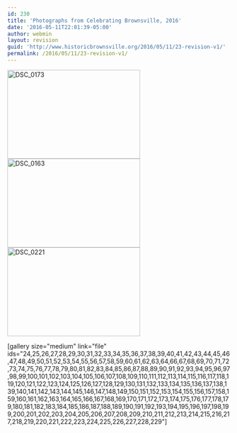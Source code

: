 ```yaml
---
id: 230
title: 'Photographs from Celebrating Brownsville, 2016'
date: '2016-05-11T22:01:39-05:00'
author: webmin
layout: revision
guid: 'http://www.historicbrownsville.org/2016/05/11/23-revision-v1/'
permalink: /2016/05/11/23-revision-v1/
---
```


<img src="http://www.historicbrownsville.org/wp/wp-content/uploads/2016/05/DSC_0173-300x200.jpg" alt="DSC_0173" width="300" height="200" class="alignnone size-medium wp-image-145" />

<img src="http://www.historicbrownsville.org/wp/wp-content/uploads/2016/05/DSC_0163-300x200.jpg" alt="DSC_0163" width="300" height="200" class="alignnone size-medium wp-image-136" />

<img src="http://www.historicbrownsville.org/wp/wp-content/uploads/2016/05/DSC_0221-300x200.jpg" alt="DSC_0221" width="300" height="200" class="alignnone size-medium wp-image-185" />

[gallery size="medium" link="file" ids="24,25,26,27,28,29,30,31,32,33,34,35,36,37,38,39,40,41,42,43,44,45,46,47,48,49,50,51,52,53,54,55,56,57,58,59,60,61,62,63,64,66,67,68,69,70,71,72,73,74,75,76,77,78,79,80,81,82,83,84,85,86,87,88,89,90,91,92,93,94,95,96,97,98,99,100,101,102,103,104,105,106,107,108,109,110,111,112,113,114,115,116,117,118,119,120,121,122,123,124,125,126,127,128,129,130,131,132,133,134,135,136,137,138,139,140,141,142,143,144,145,146,147,148,149,150,151,152,153,154,155,156,157,158,159,160,161,162,163,164,165,166,167,168,169,170,171,172,173,174,175,176,177,178,179,180,181,182,183,184,185,186,187,188,189,190,191,192,193,194,195,196,197,198,199,200,201,202,203,204,205,206,207,208,209,210,211,212,213,214,215,216,217,218,219,220,221,222,223,224,225,226,227,228,229"]